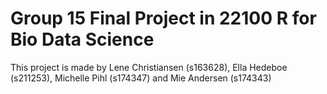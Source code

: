 # Group 15 Final Project in 22100 R for Bio Data Science

This project is made by Lene Christiansen (s163628), Ella Hedeboe (s211253), Michelle Pihl (s174347) and Mie Andersen (s174343)
